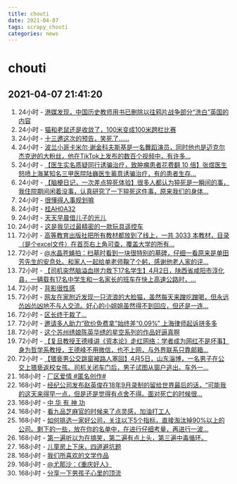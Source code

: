 ```yaml
---
title: chouti
date: 2021-04-07 
tags: scrapy_chouti
categories: news
---
```

# chouti
## 2021-04-07 21:41:20
1. 24小时 - [港媒发现，中国历史教师用书已删除以往鸦片战争部分“洗白”英国的内容](https://dig.chouti.com//link/30614261)
1. 24小时 - [猫和老鼠还是收敛了，100米变成100米跨栏比赛](https://dig.chouti.com//link/30620347)
1. 24小时 - [十三邀这次的预告，笑死了......](https://dig.chouti.com//link/30620708)
1. 24小时 - [波兰小哥卡米尔·谢金科夫斯基是一名舞蹈演员，同时他也是迈克尔杰克逊的大粉丝，他在TikTok上发布的数百个视频中，有许多...](https://dig.chouti.com//link/30623531)
1. 24小时 - [【医生实名质疑同行诱骗治疗，致肿瘤患者花费翻 10 倍】张煜医生怒喷上海某知名三甲医院陆巍医生蓄意诱骗治疗，有的患者生存...](https://dig.chouti.com//link/30624950)
1. 24小时 - [【脑梗日记，一次差点猝死体验】很多人都认为猝死是一瞬间的事，我住院期间闲着没事，认真研究了一下猝死这件事，原来我们的身体...](https://dig.chouti.com//link/30623660)
1. 24小时 - [很懂得人事规划嘛](https://dig.chouti.com//link/30625087)
1. 24小时 - [桂AH0A32](https://dig.chouti.com//link/30622492)
1. 24小时 - [天天早晨借儿子的光儿](https://dig.chouti.com//link/30620007)
1. 24小时 - [这是我见过最精密的一款玩具遥控车](https://dig.chouti.com//link/30621628)
1. 72小时 - [高等教育出版社把所有教材都放到了线上，一共 3033 本教材，目录（是个excel文件）在首页右上角可查，覆盖大学的所有...](https://dig.chouti.com//link/30612014)
1. 72小时 - [@水晶苍蝇拍：扫墓时看到一块很特别的墓碑，仔细一看原来是单田芳先生的安息处。和家人一起给单老师鞠了个躬，感谢他老人家的评...](https://dig.chouti.com//link/30606570)
1. 72小时 - [【司机突然脑溢血拼力救下17名学生】4月2日，陕西省咸阳市淳化县，一辆载有17名中学生和一名家长的班车在快上高速公路时，...](https://dig.chouti.com//link/30606172)
1. 72小时 - [背影很性感](https://dig.chouti.com//link/30602972)
1. 72小时 - [网友在家附近发现一只流浪的大脸猫，虽然每天来蹭吃蹭喝，但永远怂凶怂凶地不与人交流。好心的小姐姐虽然得不到回应，但还是一连...](https://dig.chouti.com//link/30601105)
1. 72小时 - [区长终于栽了...](https://dig.chouti.com//link/30600471)
1. 72小时 - [邀请多人助力“砍价免费拿”始终差“0.09%” 上海律师起诉拼多多](https://dig.chouti.com//link/30609986)
1. 72小时 - [这个苏州绣娘陈英华绣的星空系列的作品好逼真啊](https://dig.chouti.com//link/30610058)
1. 72小时 - [【复旦教授王德峰讲《资本论》走红网络：学者成为网红不是坏事】身为哲学系教授，王德峰不用微信，也不上网，与外界联系只靠邮箱...](https://dig.chouti.com//link/30608522)
1. 72小时 - [【猥亵男公交跳窗被路人塞回】4月5日，山东淄博，一名男子在公交上猥亵返校女孩。司机关闭车门后，男子试图从窗户逃出。车外一...](https://dig.chouti.com//link/30614732)
1. 168小时 - [厂区爱情 #匿名创作#](https://dig.chouti.com//link/30564909)
1. 168小时 - [经纪公司发布赵英俊在18年9月录制的留给世界最后的话，“可能我的这天来得早一点，但是还是觉得有点舍不得。面对死亡的时候很...](https://dig.chouti.com//link/30575505)
1. 168小时 - [中 华 有 神 功](https://dig.chouti.com//link/30594297)
1. 168小时 - [看九品芝麻官的时候来了点灵感，加油打工人](https://dig.chouti.com//link/30584612)
1. 168小时 - [如何挑选一家好公司，关注以下5个指标，直接淘汰掉90%以上的公司。剩下的一些，放在你的名单中，在进行仔细考量，再进行一波...](https://dig.chouti.com//link/30592543)
1. 168小时 - [第一遍听以为在搞笑，第二遍有点上头，第三遍中毒循环。](https://dig.chouti.com//link/30598219)
1. 168小时 - [​儿童房上下床，四道避坑题](https://dig.chouti.com//link/30580544)
1. 168小时 - [我们所喜欢的文学作品](https://dig.chouti.com//link/30583891)
1. 168小时 - [@尤那沙：《重庆好人》](https://dig.chouti.com//link/30574596)
1. 168小时 - [分享一下男孩子心里的顶流](https://dig.chouti.com//link/30597481)
